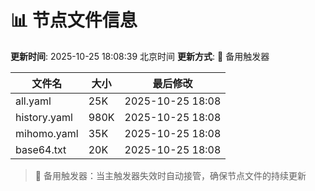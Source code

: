 # 📊 节点文件信息

**更新时间**: 2025-10-25 18:08:39 北京时间
**更新方式**: 🔄 备用触发器

| 文件名 | 大小 | 最后修改 |
|--------|------|----------|
| all.yaml | 25K | 2025-10-25 18:08 |
| history.yaml | 980K | 2025-10-25 18:08 |
| mihomo.yaml | 35K | 2025-10-25 18:08 |
| base64.txt | 20K | 2025-10-25 18:08 |

> 🔄 备用触发器：当主触发器失效时自动接管，确保节点文件的持续更新
